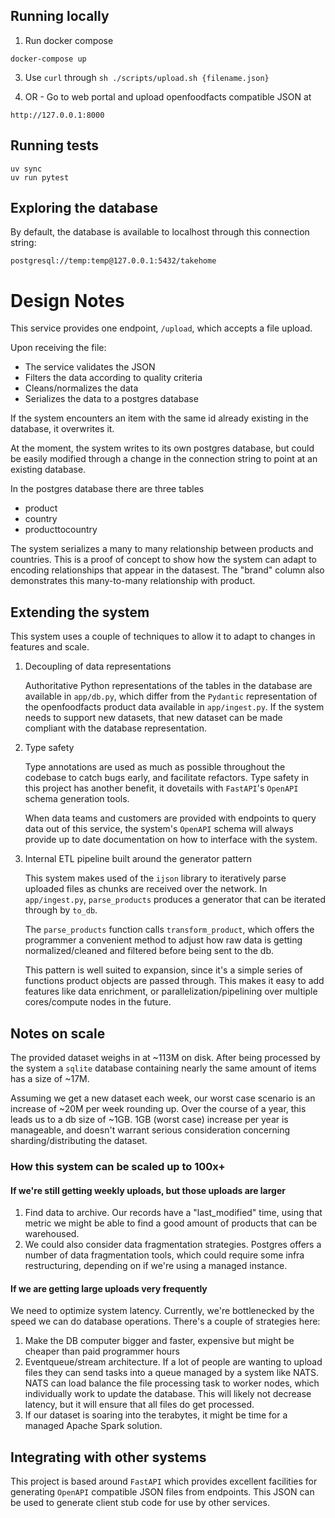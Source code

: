 ## Running locally

1. Run docker compose
```
docker-compose up
```
3. Use `curl` through `sh ./scripts/upload.sh {filename.json}` 

2. OR - Go to web portal and upload openfoodfacts compatible JSON at 
```
http://127.0.0.1:8000
```

## Running tests
```
uv sync
uv run pytest
```
## Exploring the database

By default, the database is available to localhost through this connection string:
```
postgresql://temp:temp@127.0.0.1:5432/takehome
```

# Design Notes

This service provides one endpoint, `/upload`, which accepts a file upload. 

Upon receiving the file: 
- The service validates the JSON
- Filters the data according to quality criteria
- Cleans/normalizes the data
- Serializes the data to a postgres database

If the system encounters an item with the same id already existing in the
database, it overwrites it.

At the moment, the system writes to its own postgres database, but could
be easily modified through a change in the connection string to point
at an existing database.

In the postgres database there are three tables
- product
- country
- producttocountry

The system serializes a many to many relationship between products and countries. 
This is a proof of concept to show how the system can adapt to
encoding relationships that appear in the datasest. The
"brand" column also demonstrates this many-to-many relationship with product.

## Extending the system

This system uses a couple of techniques to allow it to adapt to changes in features
and scale.

1. Decoupling of data representations

    Authoritative Python representations of the tables in the database are
    available in `app/db.py`, which differ from the `Pydantic` representation
    of the openfoodfacts product data available in `app/ingest.py`. If the system
    needs to support new datasets, that new dataset can be made compliant
    with the database representation.

2. Type safety

    Type annotations are used as much as possible throughout the codebase to
    catch bugs early, and facilitate refactors. Type safety in this project has
    another benefit, it dovetails with `FastAPI`'s `OpenAPI` schema
    generation tools.

    When data teams and customers are provided with endpoints to
    query data out of this service, the system's `OpenAPI` schema will always provide
    up to date documentation on how to interface with the system.

3. Internal ETL pipeline built around the generator pattern

    This system makes used of the `ijson` library to iteratively parse
    uploaded files as chunks are received over the network. In `app/ingest.py`,
    `parse_products` produces a generator that can be iterated through by
    `to_db`.

    The `parse_products` function calls `transform_product`, which offers
    the programmer a convenient method to adjust how raw data is getting
    normalized/cleaned and filtered before being sent to the db.

    This pattern is well suited to expansion, since it's a simple series of
    functions product objects are passed through. This makes it easy to
    add features like data enrichment, or parallelization/pipelining 
    over multiple cores/compute nodes in the future.

## Notes on scale

The provided dataset weighs in at ~113M on disk. After being processed
by the system a `sqlite` database containing nearly the same amount of items
has a size of ~17M.

Assuming we get a new dataset each week, our worst case scenario is an increase
of ~20M per week rounding up. Over the course of a year, this leads us to a db
size of ~1GB. 1GB (worst case) increase per year is manageable, 
and doesn't warrant serious consideration concerning sharding/distributing 
the dataset.

### How this system can be scaled up to 100x+

#### If we're still getting weekly uploads, but those uploads are larger

1. Find data to archive. Our records have a "last_modified" time, using that metric
we might be able to find a good amount of products that can be warehoused.
2. We could also consider data fragmentation strategies. Postgres offers
a number of data fragmentation tools, which could require some infra restructuring,
depending on if we're using a managed instance.

#### If we are getting large uploads very frequently

We need to optimize system latency. Currently, we're bottlenecked by the speed
we can do database operations. There's a couple of strategies here:

1. Make the DB computer bigger and faster, expensive but might be cheaper than paid programmer hours
2. Eventqueue/stream architecture. If a lot of people are wanting to upload files
they can send tasks into a queue managed by a system like NATS. NATS can load balance
the file processing task to worker nodes, which individually work to update the database.
This will likely not decrease latency, but it will ensure that all files do get processed.
3. If our dataset is soaring into the terabytes, it might be time for a managed Apache Spark solution.

## Integrating with other systems

This project is based around `FastAPI` which provides excellent facilities for generating `OpenAPI` compatible JSON files from endpoints.
This JSON can be used to generate client stub code for use by other services. 
